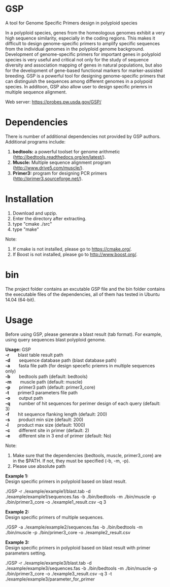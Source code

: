 # GSP
A tool for Genome Specific Primers design in polyploid species

In a polyploid species, genes from the homeologous genomes exhibit a very high sequence similarity, especially in the coding regions. This makes it difficult to design genome-specific primers to amplify specific sequences from the individual genomes in the polyploid genome background. Development of genome-specific primers for important genes in polyploid species is very useful and critical not only for the study of sequence diversity and association mapping of genes in natural populations, but also for the development of gene-based functional markers for marker-assisted breeding. GSP is a powerful tool for designing genome-specific primers that can distinguish the sequences among different genomes in a polypoid species. In additoon, GSP also allow user to design specific priemrs in multiple sequence alignment.

Web server: https://probes.pw.usda.gov/GSP/

# Dependencies
There is number of additional dependencies not provided by GSP authors. Additional programs include:  
1. <b>bedtools:</b> a powerful toolset for genome arithmetic (http://bedtools.readthedocs.org/en/latest/).  
2. <b>Muscle:</b> Multiple sequence alignment program (http://www.drive5.com/muscle/).  
3. <b>Primer3:</b> program for designing PCR primers (http://primer3.sourceforge.net/).  


# Installation
1. Download and upzip.
2. Enter the directory after extracting.
3. type "cmake ./src"
4. type "make"

Note:  
1. If cmake is not installed, please go to https://cmake.org/.  
2. If Boost is not installed, please go to http://www.boost.org/.  

# bin
The project folder contains an excutable GSP file and the bin folder contains the executable files of the dependencies, all of them has tested in Ubuntu 14.04 (64-bit).

# Usage  
Before using GSP, please generate a blast result (tab format). For example, using query sequences blast polyploid genome.  

<b>Usage:</b> GSP  
<b>-r</b>&nbsp;&nbsp;&nbsp;&nbsp;&nbsp;&nbsp;&nbsp;blast table result path  
<b>-d</b>&nbsp;&nbsp;&nbsp;&nbsp;&nbsp;&nbsp;&nbsp;sequence database path (blast database path)  
<b>-a</b>&nbsp;&nbsp;&nbsp;&nbsp;&nbsp;&nbsp;&nbsp;fasta file path (for design specefic priemrs in multiple sequences only)  
<b>-b</b>&nbsp;&nbsp;&nbsp;&nbsp;&nbsp;&nbsp;&nbsp;bedtools path (default: bedtools)  
<b>-m</b>&nbsp;&nbsp;&nbsp;&nbsp;&nbsp;&nbsp;&nbsp;muscle path (default: muscle)  
<b>-p</b>&nbsp;&nbsp;&nbsp;&nbsp;&nbsp;&nbsp;&nbsp;primer3 path (default: primer3_core)  
<b>-t</b>&nbsp;&nbsp;&nbsp;&nbsp;&nbsp;&nbsp;&nbsp;primer3 parameters file path  
<b>-o</b>&nbsp;&nbsp;&nbsp;&nbsp;&nbsp;&nbsp;&nbsp;output path  
<b>-q</b>&nbsp;&nbsp;&nbsp;&nbsp;&nbsp;&nbsp;&nbsp;number of hit sequences for perimer design of each query (default: 3)  
<b>-f</b>&nbsp;&nbsp;&nbsp;&nbsp;&nbsp;&nbsp;&nbsp;hit sequence flanking length (default: 200)  
<b>-s</b>&nbsp;&nbsp;&nbsp;&nbsp;&nbsp;&nbsp;&nbsp;product min size (default: 200)  
<b>-l</b>&nbsp;&nbsp;&nbsp;&nbsp;&nbsp;&nbsp;&nbsp;product max size (default: 1000)  
<b>-c</b>&nbsp;&nbsp;&nbsp;&nbsp;&nbsp;&nbsp;&nbsp;different site in primer (default: 2)  
<b>-e</b>&nbsp;&nbsp;&nbsp;&nbsp;&nbsp;&nbsp;&nbsp;different site in 3 end of primer (default: No)  

Note:  
1. Make sure that the dependencies (bedtools, muscle, primer3_core) are in the $PATH. If not, they must be specified (-b, -m, -p).  
2. Please use absolute path  

<b>Example 1:</b>  
Design specific primers in polyploid based on blast result.  

./GSP -r ./example/example1/blast.tab -d ./example/example1/sequences.fas -b ./bin/bedtools -m ./bin/muscle -p ./bin/primer3_core -o ./example1_result.csv -q 3  

<b>Example 2:</b>  
Design specific primers of multiple sequences.  

 ./GSP -a ./example/example2/sequences.fas -b ./bin/bedtools -m ./bin/muscle -p ./bin/primer3_core -o ./example2_result.csv  
 
 <b>Example 3:</b>  
Design specific primers in polyploid based on blast result with primer parameters setting. 

./GSP -r ./example/example3/blast.tab -d ./example/example3/sequences.fas -b ./bin/bedtools -m ./bin/muscle -p ./bin/primer3_core -o ./example3_result.csv -q 3 -t ./example/example3/parameter_for_primer  

